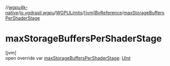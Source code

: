 //[wgpu4k-native](../../../../index.md)/[io.ygdrasil.wgpu](../../index.md)/[WGPULimits](../index.md)/[[jvm]ByReference](index.md)/[maxStorageBuffersPerShaderStage](max-storage-buffers-per-shader-stage.md)

# maxStorageBuffersPerShaderStage

[jvm]\
open override var [maxStorageBuffersPerShaderStage](max-storage-buffers-per-shader-stage.md): [UInt](https://kotlinlang.org/api/core/kotlin-stdlib/kotlin/-u-int/index.html)